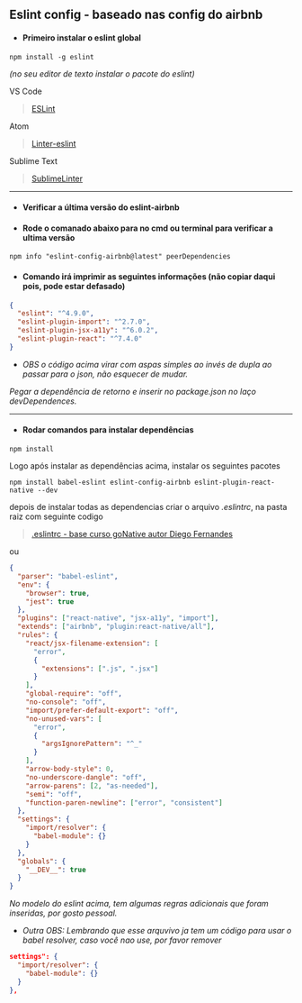 ## Eslint config - baseado nas config do airbnb

* #### Primeiro instalar o eslint global

`npm install -g eslint`

_(no seu editor de texto instalar o pacote do eslint)_

VS Code

> [ESLint](https://marketplace.visualstudio.com/items?itemName=dbaeumer.vscode-eslint 'marketplace visualstudio')

Atom

> [Linter-eslint](https://atom.io/packages/linter-eslint 'marketplace atom')

Sublime Text

> [SublimeLinter](https://packagecontrol.io/packages/SublimeLinter)

---

* #### Verificar a última versão do eslint-airbnb
* #### Rode o comanado abaixo para no cmd ou terminal para verificar a ultima versão

`npm info "eslint-config-airbnb@latest" peerDependencies`

* #### Comando irá imprimir as seguintes informações (não copiar daqui pois, pode estar defasado)

```json
{
  "eslint": "^4.9.0",
  "eslint-plugin-import": "^2.7.0",
  "eslint-plugin-jsx-a11y": "^6.0.2",
  "eslint-plugin-react": "^7.4.0"
}
```

* _OBS o código acima virar com aspas simples ao invés de dupla ao passar para o json, não esquecer de mudar._

_Pegar a dependência de retorno e inserir no package.json no laço devDependences._

---

* #### Rodar comandos para instalar dependências

`npm install`

Logo após instalar as dependências acima, instalar os seguintes pacotes

`npm install babel-eslint eslint-config-airbnb eslint-plugin-react-native --dev`

depois de instalar todas as dependencias criar o arquivo _.eslintrc_, na pasta raiz com seguinte codigo

> [.eslintrc - base curso goNative autor Diego Fernandes](https://gist.github.com/diego3g/fdc8dc51fd60b88e2e3611fb1b59d380 '.eslintrc')

ou

```json
{
  "parser": "babel-eslint",
  "env": {
    "browser": true,
    "jest": true
  },
  "plugins": ["react-native", "jsx-a11y", "import"],
  "extends": ["airbnb", "plugin:react-native/all"],
  "rules": {
    "react/jsx-filename-extension": [
      "error",
      {
        "extensions": [".js", ".jsx"]
      }
    ],
    "global-require": "off",
    "no-console": "off",
    "import/prefer-default-export": "off",
    "no-unused-vars": [
      "error",
      {
        "argsIgnorePattern": "^_"
      }
    ],
    "arrow-body-style": 0,
    "no-underscore-dangle": "off",
    "arrow-parens": [2, "as-needed"],
    "semi": "off",
    "function-paren-newline": ["error", "consistent"]
  },
  "settings": {
    "import/resolver": {
      "babel-module": {}
    }
  },
  "globals": {
    "__DEV__": true
  }
}
```

_No modelo do eslint acima, tem algumas regras adicionais que foram inseridas, por gosto pessoal._

* _Outra OBS: Lembrando que esse arquvivo ja tem um código para usar o babel resolver, caso você nao use, por favor remover_

```json
settings": {
  "import/resolver": {
    "babel-module": {}
  }
},
```
